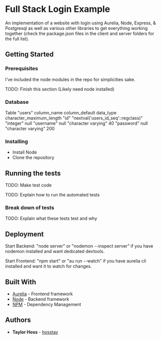# Full Stack Login Example

An implementation of a website with login using Aurelia, Node, Express, & Postgresql as well as various other libraries to get everything working together (check the package.json files in the client and server folders for the full list).

## Getting Started

### Prerequisites

I've included the node modules in the repo for simplicities sake. 

TODO: Finish this section (Likely need node installed)

### Database

Table "users"
column_name             column_default                data_type              character_maximum_length
"id"          "nextval('users_id_seq'::regclass)"	    "integer"	                     null
"username"                   null                 "character varying"	                40
"password"	                 null                 "character varying"	               200

### Installing

* Install Node
* Clone the repository

## Running the tests

TODO: Make test code

TODO: Explain how to run the automated tests

### Break down of tests

TODO: Explain what these tests test and why

## Deployment

Start Backend: "node server" or "nodemon --inspect server" if you have nodemon installed and want dedicated devtools.

Start Frontend: "npm start" or "au run --watch" if you have aurelia cli installed and want it to watch for changes.

## Built With

* [Aurelia](https://aurelia.io/home) - Frontend framework
* [Node](https://nodejs.org/en/download/) - Backend framework
* [NPM](https://www.npmjs.com/) - Dependency Management

## Authors

* **Taylor Hoss** - [hosstay](https://github.com/hosstay)
